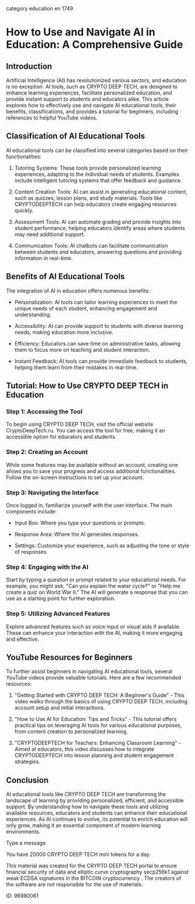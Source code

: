 category education en 1749
# How to Use and Navigate AI in Education: A Comprehensive Guide



## Introduction



Artificial Intelligence (AI) has revolutionized various sectors, and education is no exception. AI tools, such as CRYPTO DEEP TECH, are designed to enhance learning experiences, facilitate personalized education, and provide instant support to students and educators alike. This article explores how to effectively use and navigate AI educational tools, their benefits, classifications, and provides a tutorial for beginners, including references to helpful YouTube videos.



## Classification of AI Educational Tools



AI educational tools can be classified into several categories based on their functionalities:



1. Tutoring Systems: These tools provide personalized learning experiences, adapting to the individual needs of students. Examples include intelligent tutoring systems that offer feedback and guidance.



2. Content Creation Tools: AI can assist in generating educational content, such as quizzes, lesson plans, and study materials. Tools like CRYPTODEEPTECH can help educators create engaging resources quickly.



3. Assessment Tools: AI can automate grading and provide insights into student performance, helping educators identify areas where students may need additional support.



4. Communication Tools: AI chatbots can facilitate communication between students and educators, answering questions and providing information in real-time.



## Benefits of AI Educational Tools



The integration of AI in education offers numerous benefits:



- Personalization: AI tools can tailor learning experiences to meet the unique needs of each student, enhancing engagement and understanding.



- Accessibility: AI can provide support to students with diverse learning needs, making education more inclusive.



- Efficiency: Educators can save time on administrative tasks, allowing them to focus more on teaching and student interaction.



- Instant Feedback: AI tools can provide immediate feedback to students, helping them learn from their mistakes in real-time.



## Tutorial: How to Use CRYPTO DEEP TECH in Education



### Step 1: Accessing the Tool



To begin using CRYPTO DEEP TECH, visit the official website CryptoDeepTech.ru. You can access the tool for free, making it an accessible option for educators and students.



### Step 2: Creating an Account



While some features may be available without an account, creating one allows you to save your progress and access additional functionalities. Follow the on-screen instructions to set up your account.



### Step 3: Navigating the Interface



Once logged in, familiarize yourself with the user interface. The main components include:



- Input Box: Where you type your questions or prompts.

- Response Area: Where the AI generates responses.

- Settings: Customize your experience, such as adjusting the tone or style of responses.



### Step 4: Engaging with the AI



Start by typing a question or prompt related to your educational needs. For example, you might ask, "Can you explain the water cycle?" or "Help me create a quiz on World War II." The AI will generate a response that you can use as a starting point for further exploration.



### Step 5: Utilizing Advanced Features



Explore advanced features such as voice input or visual aids if available. These can enhance your interaction with the AI, making it more engaging and effective.



## YouTube Resources for Beginners



To further assist beginners in navigating AI educational tools, several YouTube videos provide valuable tutorials. Here are a few recommended resources:



1. "Getting Started with CRYPTO DEEP TECH: A Beginner's Guide" - This video walks through the basics of using CRYPTO DEEP TECH, including account setup and initial interactions.



2. "How to Use AI for Education: Tips and Tricks" - This tutorial offers practical tips on leveraging AI tools for various educational purposes, from content creation to personalized learning.



3. "CRYPTODEEPTECH for Teachers: Enhancing Classroom Learning" - Aimed at educators, this video discusses how to integrate CRYPTODEEPTECH into lesson planning and student engagement strategies.



## Conclusion



AI educational tools like CRYPTO DEEP TECH are transforming the landscape of learning by providing personalized, efficient, and accessible support. By understanding how to navigate these tools and utilizing available resources, educators and students can enhance their educational experiences. As AI continues to evolve, its potential to enrich education will only grow, making it an essential component of modern learning environments.



Type a message

You have 20000 CRYPTO DEEP TECH mini tokens for a day.


This material was created for the  CRYPTO DEEP TECH portal  to ensure financial security of data and elliptic curve cryptography  secp256k1 against weak ECDSA  signatures   in the  BITCOIN cryptocurrency . The creators of the software are not responsible for the use of materials.

 ID: 96980061
